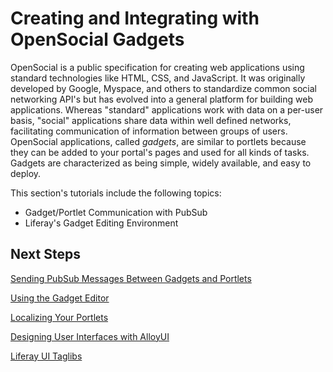 # Creating and Integrating with OpenSocial Gadgets [](id=creating-and-integrating-with-opensocial-liferay-portal-6-2-dev-guide-08-en)

OpenSocial is a public specification for creating web applications using
standard technologies like HTML, CSS, and JavaScript. It was originally
developed by Google, Myspace, and others to standardize common social networking
API's but has evolved into a general platform for building web applications.
Whereas "standard" applications work with data on a per-user basis, "social"
applications share data within well defined networks, facilitating communication
of information between groups of users. OpenSocial applications, called
*gadgets*, are similar to portlets because they can be added to your portal's
pages and used for all kinds of tasks. Gadgets are characterized as being
simple, widely available, and easy to deploy.

This section's tutorials include the following topics:

- Gadget/Portlet Communication with PubSub
- Liferay's Gadget Editing Environment
<!--
- OpenSocial Gadget Basics
- Accessing Third-Party Applications from Your Gadget
-->

## Next Steps 

[Sending PubSub Messages Between Gadgets and Portlets](/tutorials/-/knowledge_base/sending-pubsub-messages-between-gadgets-and-portlet-lp-6-2-develop-tutorial)

[Using the Gadget Editor](/tutorials/-/knowledge_base/using-the-gadget-editor-lp-6-2-develop-tutorial)

[Localizing Your Portlets](/tutorials/-/knowledge_base/localization-lp-6-2-develop-tutorial)

[Designing User Interfaces with AlloyUI](/tutorials/-/knowledge_base/alloyui-lp-6-2-develop-tutorial)

[Liferay UI Taglibs](/tutorials/-/knowledge_base/liferay-ui-taglibs-lp-6-2-develop-tutorial)

